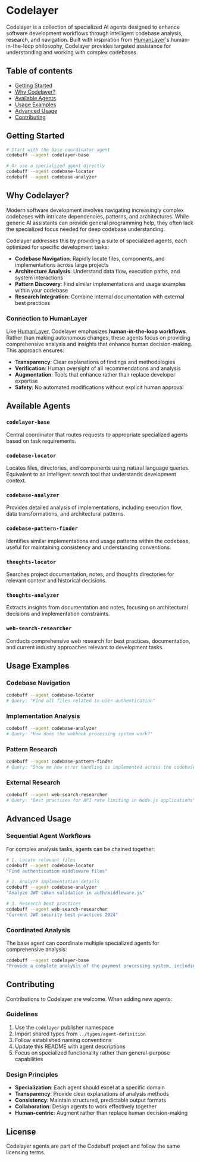 # Codelayer

Codelayer is a collection of specialized AI agents designed to enhance software development workflows through intelligent codebase analysis, research, and navigation. Built with inspiration from [HumanLayer](https://github.com/humanlayer/humanlayer)'s human-in-the-loop philosophy, Codelayer provides targeted assistance for understanding and working with complex codebases.

## Table of contents

- [Getting Started](#getting-started)
- [Why Codelayer?](#why-codelayer)
- [Available Agents](#available-agents)
- [Usage Examples](#usage-examples)
- [Advanced Usage](#advanced-usage)
- [Contributing](#contributing)

## Getting Started

```bash
# Start with the base coordinator agent
codebuff --agent codelayer-base

# Or use a specialized agent directly
codebuff --agent codebase-locator
codebuff --agent codebase-analyzer
```

## Why Codelayer?

Modern software development involves navigating increasingly complex codebases with intricate dependencies, patterns, and architectures. While generic AI assistants can provide general programming help, they often lack the specialized focus needed for deep codebase understanding.

Codelayer addresses this by providing a suite of specialized agents, each optimized for specific development tasks:

- **Codebase Navigation**: Rapidly locate files, components, and implementations across large projects
- **Architecture Analysis**: Understand data flow, execution paths, and system interactions
- **Pattern Discovery**: Find similar implementations and usage examples within your codebase
- **Research Integration**: Combine internal documentation with external best practices

### Connection to HumanLayer

Like [HumanLayer](https://github.com/humanlayer/humanlayer), Codelayer emphasizes **human-in-the-loop workflows**. Rather than making autonomous changes, these agents focus on providing comprehensive analysis and insights that enhance human decision-making. This approach ensures:

- **Transparency**: Clear explanations of findings and methodologies
- **Verification**: Human oversight of all recommendations and analysis
- **Augmentation**: Tools that enhance rather than replace developer expertise
- **Safety**: No automated modifications without explicit human approval

## Available Agents

### `codelayer-base`
Central coordinator that routes requests to appropriate specialized agents based on task requirements.

### `codebase-locator`
Locates files, directories, and components using natural language queries. Equivalent to an intelligent search tool that understands development context.

### `codebase-analyzer`
Provides detailed analysis of implementations, including execution flow, data transformations, and architectural patterns.

### `codebase-pattern-finder`
Identifies similar implementations and usage patterns within the codebase, useful for maintaining consistency and understanding conventions.

### `thoughts-locator`
Searches project documentation, notes, and thoughts directories for relevant context and historical decisions.

### `thoughts-analyzer`
Extracts insights from documentation and notes, focusing on architectural decisions and implementation constraints.

### `web-search-researcher`
Conducts comprehensive web research for best practices, documentation, and current industry approaches relevant to development tasks.

## Usage Examples

### Codebase Navigation
```bash
codebuff --agent codebase-locator
# Query: "Find all files related to user authentication"
```

### Implementation Analysis
```bash
codebuff --agent codebase-analyzer
# Query: "How does the webhook processing system work?"
```

### Pattern Research
```bash
codebuff --agent codebase-pattern-finder
# Query: "Show me how error handling is implemented across the codebase"
```

### External Research
```bash
codebuff --agent web-search-researcher
# Query: "Best practices for API rate limiting in Node.js applications"
```

## Advanced Usage

### Sequential Agent Workflows

For complex analysis tasks, agents can be chained together:

```bash
# 1. Locate relevant files
codebuff --agent codebase-locator
"Find authentication middleware files"

# 2. Analyze implementation details
codebuff --agent codebase-analyzer
"Analyze JWT token validation in auth/middleware.js"

# 3. Research best practices
codebuff --agent web-search-researcher
"Current JWT security best practices 2024"
```

### Coordinated Analysis

The base agent can coordinate multiple specialized agents for comprehensive analysis:

```bash
codebuff --agent codelayer-base
"Provide a complete analysis of the payment processing system, including implementation details, test coverage, and current best practices"
```

## Contributing

Contributions to Codelayer are welcome. When adding new agents:

### Guidelines

1. Use the `codelayer` publisher namespace
2. Import shared types from `../types/agent-definition`
3. Follow established naming conventions
4. Update this README with agent descriptions
5. Focus on specialized functionality rather than general-purpose capabilities

### Design Principles

- **Specialization**: Each agent should excel at a specific domain
- **Transparency**: Provide clear explanations of analysis methods
- **Consistency**: Maintain structured, predictable output formats
- **Collaboration**: Design agents to work effectively together
- **Human-centric**: Augment rather than replace human decision-making

## License

Codelayer agents are part of the Codebuff project and follow the same licensing terms.
